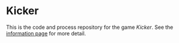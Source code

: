 # Kicker

This is the code and process repository for the game *Kicker*. See the [information page](info/) for more detail.
